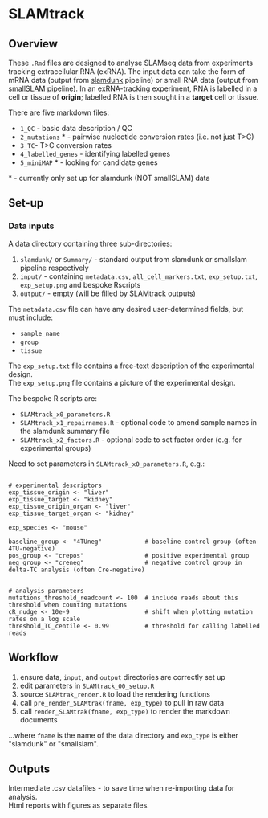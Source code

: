 # SLAMtrack

## Overview  

These `.Rmd` files are designed to analyse SLAMseq data from experiments tracking extracellular RNA (exRNA).  The input data can take the form of mRNA data (output from [slamdunk](https://t-neumann.github.io/slamdunk/) pipeline) or small RNA data (output from [smallSLAM](https://github.com/robertwhunter/smallSLAM) pipeline).  In an exRNA-tracking experiment, RNA is labelled in a cell or tissue of **origin**; labelled RNA is then sought in a **target** cell or tissue.  

There are five markdown files:  

- `1_QC` - basic data description / QC  
- `2_mutations` \* - pairwise nucleotide conversion rates (i.e. not just T>C)  
- `3_TC`- T>C conversion rates  
- `4_labelled_genes` - identifying labelled genes  
- `5_miniMAP` \* - looking for candidate genes  

\* - currently only set up for slamdunk (NOT smallSLAM) data


## Set-up

### Data inputs

A data directory containing three sub-directories:  

1) `slamdunk/` or `Summary/` - standard output from slamdunk or smallslam pipeline respectively  
2) `input/` - containing `metadata.csv`, `all_cell_markers.txt`, `exp_setup.txt`, `exp_setup.png` and bespoke Rscripts
3) `output/` - empty (will be filled by SLAMtrack outputs)  


The `metadata.csv` file can have any desired user-determined fields, but must include:  

- `sample_name`  
- `group`  
- `tissue`  

The `exp_setup.txt` file contains a free-text description of the experimental design.  
The `exp_setup.png` file contains a picture of the experimental design.  


The bespoke R scripts are:  

- `SLAMtrack_x0_parameters.R`  
- `SLAMtrack_x1_repairnames.R` - optional code to amend sample names in the slamdunk summary file  
- `SLAMtrack_x2_factors.R` - optional code to set factor order (e.g. for experimental groups) 


Need to set parameters in `SLAMtrack_x0_parameters.R`, e.g.:  

```{r example_parameters}

# experimental descriptors
exp_tissue_origin <- "liver" 
exp_tissue_target <- "kidney"
exp_tissue_origin_organ <- "liver"
exp_tissue_target_organ <- "kidney"

exp_species <- "mouse"

baseline_group <- "4TUneg"            # baseline control group (often 4TU-negative)
pos_group <- "crepos"                 # positive experimental group
neg_group <- "creneg"                 # negative control group in delta-TC analysis (often Cre-negative)


# analysis parameters
mutations_threshold_readcount <- 100  # include reads about this threshold when counting mutations
cR_nudge <- 10e-9                     # shift when plotting mutation rates on a log scale
threshold_TC_centile <- 0.99          # threshold for calling labelled reads

```


## Workflow

1) ensure data, `input`, and `output` directories are correctly set up  
2) edit parameters in `SLAMtrack_00_setup.R`  
3) source `SLAMtrak_render.R` to load the rendering functions  
4) call `pre_render_SLAMtrak(fname, exp_type)` to pull in raw data  
5) call `render_SLAMtrak(fname, exp_type)` to render the markdown documents  

...where `fname` is the name of the data directory and `exp_type` is either "slamdunk" or "smallslam".  


## Outputs

Intermediate .csv datafiles - to save time when re-importing data for analysis.  
Html reports with figures as separate files.  
